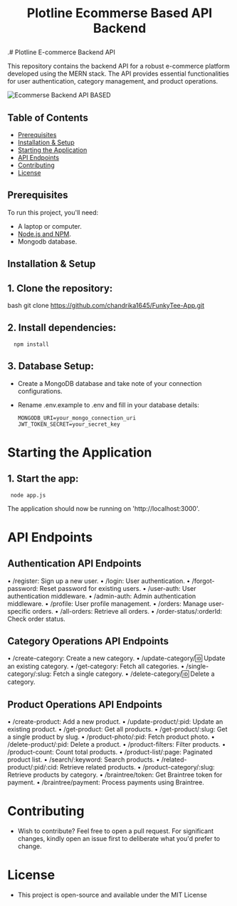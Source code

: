 <h1><p align="center"><b><b>Plotline Ecommerse Based API Backend</b></b>
</p></h1>
.# Plotline E-commerce Backend API

This repository contains the backend API for a robust e-commerce platform developed using the MERN stack. The API provides essential functionalities for user authentication, category management, and product operations.


![Ecommerse Backend   API BASED ](https://github.com/Hjiwnain/PlotLine-Ecommerce/assets/80636235/38888a2b-817e-4f01-88c8-0cd18f16bef2)

## Table of Contents

- [Prerequisites](#prerequisites)
- [Installation & Setup](#installation--setup)
- [Starting the Application](#starting-the-application)
- [API Endpoints](#api-endpoints)
- [Contributing](#contributing)
- [License](#license)

## Prerequisites

To run this project, you'll need:

- A laptop or computer.
- [Node.js and NPM](https://nodejs.org/).
- Mongodb database.

## Installation & Setup

## 1. Clone the repository:
   bash
   git clone https://github.com/chandrika1645/FunkyTee-App.git
   


## 2. Install dependencies:
  
      npm install
  


## 3. Database Setup:
- Create a MongoDB database and take note of your connection configurations.
- Rename .env.example to .env and fill in your database details:

      MONGODB_URI=your_mongo_connection_uri
      JWT_TOKEN_SECRET=your_secret_key

# Starting the Application

## 1. Start the app:

     node app.js


The application should now be running on 'http://localhost:3000'.

# API Endpoints

## Authentication API Endpoints
• /register: Sign up a new user.
• /login: User authentication.
• /forgot-password: Reset password for existing users.
• /user-auth: User authentication middleware.
• /admin-auth: Admin authentication middleware.
• /profile: User profile management.
• /orders: Manage user-specific orders.
• /all-orders: Retrieve all orders.
• /order-status/:orderId: Check order status.

## Category Operations API Endpoints
• /create-category: Create a new category.
• /update-category/:id: Update an existing category.
• /get-category: Fetch all categories.
• /single-category/:slug: Fetch a single category.
• /delete-category/:id: Delete a category.

## Product Operations API Endpoints
• /create-product: Add a new product.
• /update-product/:pid: Update an existing product.
• /get-product: Get all products.
• /get-product/:slug: Get a single product by slug.
• /product-photo/:pid: Fetch product photo.
• /delete-product/:pid: Delete a product.
• /product-filters: Filter products.
• /product-count: Count total products.
• /product-list/:page: Paginated product list.
• /search/:keyword: Search products.
• /related-product/:pid/:cid: Retrieve related products.
• /product-category/:slug: Retrieve products by category.
• /braintree/token: Get Braintree token for payment.
• /braintree/payment: Process payments using Braintree.



# Contributing

- Wish to contribute? Feel free to open a pull request. For significant changes, kindly open an issue first to deliberate what you'd prefer to change.

# License

- This project is open-source and available under the MIT License
